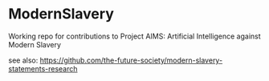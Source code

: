 # ModernSlavery
 Working repo for contributions to Project AIMS: Artificial Intelligence against Modern Slavery 
 
 see also: https://github.com/the-future-society/modern-slavery-statements-research
